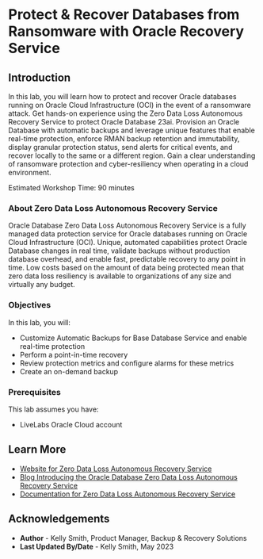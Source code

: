 # Protect & Recover Databases from Ransomware with Oracle Recovery Service

## Introduction

In this lab, you will learn how to protect and recover Oracle databases running on Oracle Cloud Infrastructure (OCI) in the event of a ransomware attack. Get hands-on experience using the Zero Data Loss Autonomous Recovery Service to protect Oracle Database 23ai. Provision an Oracle Database with automatic backups and leverage unique features that enable real-time protection, enforce RMAN backup retention and immutability, display granular protection status, send alerts for critical events, and recover locally to the same or a different region. Gain a clear understanding of ransomware protection and cyber-resiliency when operating in a cloud environment.

Estimated Workshop Time: 90 minutes

### About Zero Data Loss Autonomous Recovery Service

Oracle Database Zero Data Loss Autonomous Recovery Service is a fully managed data protection service for Oracle databases running on Oracle Cloud Infrastructure (OCI). Unique, automated capabilities protect Oracle Database changes in real time, validate backups without production database overhead, and enable fast, predictable recovery to any point in time. Low costs based on the amount of data being protected mean that zero data loss resiliency is available to organizations of any size and virtually any budget.

### Objectives

In this lab, you will:
* Customize Automatic Backups for Base Database Service and enable real-time protection
* Perform a point-in-time recovery
* Review protection metrics and configure alarms for these metrics
* Create an on-demand backup

### Prerequisites

This lab assumes you have:
* LiveLabs Oracle Cloud account

## Learn More

* [Website for Zero Data Loss Autonomous Recovery Service](https://oracle.com/zrcv)
* [Blog Introducing the Oracle Database Zero Data Loss Autonomous Recovery Service](https://blogs.oracle.com/maa/post/introducing-recovery-service)
* [Documentation for Zero Data Loss Autonomous Recovery Service](https://docs.oracle.com/en/cloud/paas/recovery-service/dbrsu/)


## Acknowledgements
* **Author** - Kelly Smith, Product Manager, Backup & Recovery Solutions
* **Last Updated By/Date** - Kelly Smith, May 2023
